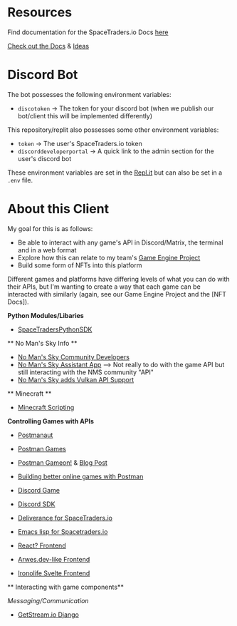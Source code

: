 # Resources
Find documentation for the SpaceTraders.io Docs [here](https://api.spacetraders.io)

[Check out the Docs](http://ar.skinetics.tech/stellarios/compass/#geministation) & [Ideas](https://www.notion.so/skinetics/Gemini-Station-15c17fe702ca4e718435a655bdcc0d7c)

# Discord Bot
The bot possesses the following environment variables:
* `discotoken` -> The token for your discord bot (when we publish our bot/client this will be implemented differently)

This repository/replit also possesses some other environment variables:
* `token` -> The user's SpaceTraders.io token
* `discorddeveloperportal` -> A quick link to the admin section for the user's discord bot 

These environment variables are set in the [Repl.it](https://replit.com/@IrisDroidology/GeminiStationClient#README.md) but can also be set in a `.env` file.

# About this Client

My goal for this is as follows:
* Be able to interact with any game's API in Discord/Matrix, the terminal and in a web format
* Explore how this can relate to my team's [Game Engine Project](http://ar.skinetics.tech/stellarios/compass)
* Build some form of NFTs into this platform

Different games and platforms have differing levels of what you can do with their APIs, but I'm wanting to create a way that each game can be interacted with similarly (again, see our Game Engine Project and the [NFT Docs]).

**Python Modules/Libaries**
* [SpaceTradersPythonSDK](https://pypi.org/project/SpacePyTraders/)

** No Man's Sky Info **
* [No Man's Sky Community Developers](https://github.com/NMSCD)
* [No Man's Sky Assistant App](https://www.raymondcamden.com/2017/08/31/building-a-no-mans-sky-utility-with-node-and-vuejs) --> Not really to do with the game API but still interacting with the NMS community "API"
* [No Man's Sky adds Vulkan API Support](https://www.neowin.net/news/no-mans-sky-on-pc-receives-vulkan-api-support-gaining-performance-improvements/)

** Minecraft **
* [Minecraft Scripting](https://www.minecraft.net/es-es/article/scripting-api-now-public-beta)

**Controlling Games with APIs**
* [Postmanaut](https://github.com/evanlindsey/postmanaut)
* [Postman Games](https://www.postman.com/postman/workspace/postman-games/documentation/13059338-c3e32cda-40a2-4ea3-a521-3109c720af80)
* [Postman Gameon!](https://www.postman.com/postman/workspace/postman-games/overview) & [Blog Post](https://blog.postman.com/postman-games-public-workspace/)
* [Building better online games with Postman](https://www.postman.com/postman-galaxy/building-better-online-games/)


* [Discord Game](https://www.youtube.com/watch?v=WUOriao-7QU)
* [Discord SDK](https://discord.com/developers/docs/game-sdk/sdk-starter-guide) 


* [Deliverance for SpaceTraders.io ](https://github.com/Stumblinbear/Deliverance)
* [Emacs lisp for Spacetraders.io](https://github.com/BeAnMo/spacetraders.el)
* [React? Frontend](https://github.com/Kaishiyoku/erebos)
* [Arwes.dev-like Frontend](https://github.com/nhowell/space-traders-ui)
* [Ironolife Svelte Frontend](https://github.com/Ironolife/SpaceTraders)

** Interacting with game components**

*Messaging/Communication*
* [GetStream.io Django](https://github.com/GetStream/stream-chat-python)